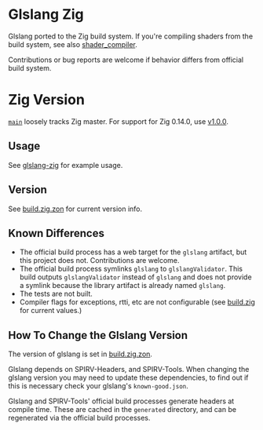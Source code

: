 # Glslang Zig

Glslang ported to the Zig build system. If you're compiling shaders from the build system, see also [shader_compiler](https://github.com/Games-by-Mason/shader_compiler).

Contributions or bug reports are welcome if behavior differs from official build system.

# Zig Version

[`main`](https://github.com/Games-by-Mason/glslang-zig/tree/main) loosely tracks Zig master. For support for Zig 0.14.0, use [v1.0.0](https://github.com/Games-by-Mason/glslang-zig/releases/tag/v1.0.0).

## Usage

See [glslang-zig](https://github.com/Games-by-Mason/glslang-zig) for example usage.

## Version

See [build.zig.zon](build.zig.zon) for current version info.

## Known Differences

* The official build process has a web target for the `glslang` artifact, but this project does not. Contributions are welcome.
* The official build process symlinks `glslang` to `glslangValidator`. This build outputs `glslangValidator` instead of `glslang` and does not provide a symlink because the library artifact is already named `glslang`.
* The tests are not built.
* Compiler flags for exceptions, rtti, etc are not configurable (see [build.zig](build.zig) for current values.)

## How To Change the Glslang Version

The version of glslang is set in [build.zig.zon](build.zig.zon).

Glslang depends on SPIRV-Headers, and SPIRV-Tools. When changing the glslang version you may need to update these dependencies, to find out if this is necessary check your glslang's `known-good.json`.

Glslang and SPIRV-Tools' official build processes generate headers at compile time. These are cached in the `generated` directory, and can be regenerated via the official build processes.
